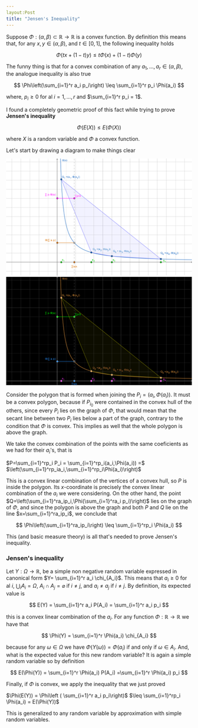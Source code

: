 ```yaml
---
layout:Post
title: "Jensen's Inequality"
---
```



Suppose $\Phi:(\alpha,\beta)\subset \mathbb{R} \to \mathbb{R}$ is a convex function. By definition this means that, for any $x,y \in (\alpha,\beta)$, and $t\in [0,1]$, the following inequality holds


$$
\Phi(tx+(1-t)y) \leq t\Phi(x)+(1-t)\Phi(y)
$$


The funny thing is that for a convex combination of any $a_1, \ldots, a_r \in (\alpha, \beta)$, the analogue inequality  is also true


$$
\Phi\left(\sum_{i=1}^r a_i p_i\right) \leq \sum_{i=1}^r p_i \Phi(a_i)
$$


where, $p_i\geq 0$ for al $i=1,\dots, r$ and $\sum_{i=1}^r p_i = 1$. 

I found a completely geometric proof of this fact while trying to prove **Jensen's inequality**


$$
\Phi(E(X)) \leq E(\Phi(X))
$$


where $X$ is a random variable and $\Phi$ a convex function. 

Let's start by drawing a diagram to make things clear

<img src="/pictures/2021-03-31-Jensens-inequality/light.png" class="pic_lightmode">
<img src="/pictures/2021-03-31-Jensens-inequality/dark.png" class="pic_darkmode">

Consider the polygon that is formed when joining the $P_i = (a_i, \Phi(a_i))$. It must be a convex polygon, because if $P_{i_0}$ were contained in the convex hull of the others, since every $P_i$ lies on the graph of $\Phi$, that would mean that the secant line between two $P_i$ lies below a part of the graph, contrary to the condition that $\Phi$ is convex. This implies as well that the whole polygon is above the graph.

We take the convex combination of the points with the same coeficients as we had for their $a_i$'s, that is

$P=\sum_{i=1}^rp_i P_i = \sum_{i=1}^rp_i(a_i,\Phi(a_i)) =$ $\left(\sum_{i=1}^rp_ia_i,\sum_{i=1}^rp_i\Phi(a_i)\right)$


This is a convex linear combination of the vertices of a convex hull, so $P$ is inside the polygon. Its $x$-coordinate is precisely the convex linear combination of the $a_i$ we were considering. On the other hand, the point $Q=\left(\sum_{i=1}^ra_ip_i,\Phi(\sum_{i=1}^ra_i p_i)\right)$ lies on the graph of $\Phi$, and since the polygon is above the graph and both $P$ and $Q$ lie on the line $x=\sum_{i=1}^ra_ip_i$, we conclude that 


$$
\Phi\left(\sum_{i=1}^ra_ip_i\right) \leq \sum_{i=1}^rp_i \Phi(a_i)
$$


This (and basic measure theory) is all that's needed to prove Jensen's inequality.



### Jensen's inequality

Let $Y:\Omega \to\mathbb{R}$, be a simple non negative random variable expressed in canonical form $Y= \sum_{i=1}^r a_i \chi_{A_i}$. This means that $a_i \geq 0$ for al $i$,  $\bigcup_i A_i = \Omega$, $A_i\cap A_j = \varnothing$ if $i\neq j$, and $a_i \neq a_j$ if $i\neq j$. By definition, its expected value is


$$
E(Y) = \sum_{i=1}^r a_i P(A_i) = \sum_{i=1}^r a_i p_i
$$


this is a convex linear combination of the $a_i$. For any function $\Phi:\mathbb{R}\to\mathbb{R}$ we have that


$$
\Phi(Y) = \sum_{i=1}^r \Phi(a_i) \chi_{A_i}
$$


because for any $\omega \in \Omega$ we have $\Phi(Y(\omega)) = \Phi(a_i)$ if and only if $\omega \in A_i$. And, what is the expected value for this new random variable? It is again a simple random variable so by definition


$$
E(\Phi(Y)) = \sum_{i=1}^r \Phi(a_i) P(A_i) =\sum_{i=1}^r \Phi(a_i) p_i
$$

Finally, if $\Phi$ is convex, we apply the inequality that we just proved

$\Phi(E(Y)) = \Phi\left ( \sum_{i=1}^r a_i p_i\right)$ $\leq \sum_{i=1}^rp_i \Phi(a_i) = E(\Phi(Y))$


This is generalized to any random variable by approximation with simple random variables.